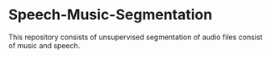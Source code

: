 # Speech-Music-Segmentation
This repository consists of unsupervised segmentation of audio files consist of music and speech.
